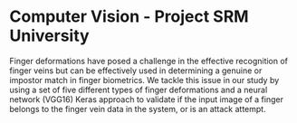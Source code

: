 # Computer Vision - Project SRM University
Finger deformations have posed a challenge in the effective recognition of finger veins but can be effectively used in determining a genuine or impostor match in finger biometrics. We tackle this 
issue in our study by using a set of five different types of finger deformations and a neural network (VGG16) Keras approach to validate if the input image of a finger belongs to the finger 
vein data in the system, or is an attack attempt.
